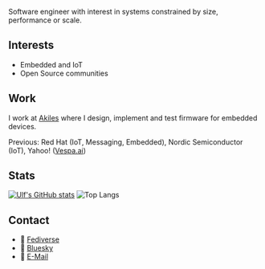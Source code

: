 Software engineer with interest in systems constrained by size, performance or scale.

## Interests
* Embedded and IoT
* Open Source communities

## Work 
I work at [Akiles](https://akiles.app/en) where I design, implement and test firmware for embedded devices.

Previous: Red Hat (IoT, Messaging, Embedded), Nordic Semiconductor (IoT), Yahoo! ([Vespa.ai](https://vespa.ai))


## Stats

[![Ulf's GitHub stats](https://github-readme-stats.vercel.app/api?username=lulf&count_private=true&theme=dark&show_icons=true&show=reviews&hide_rank=true)](https://github.com/anuraghazra/github-readme-stats)
![Top Langs](https://github-readme-stats.vercel.app/api/top-langs/?username=lulf&theme=dark&layout=compact)

## Contact

* 🐘 [Fediverse](https://hachyderm.io/@lulf)
* 🦋 [Bluesky](https://bsky.app/profile/lulf.no)
*  :incoming_envelope: [E-Mail](mailto:ulf.lilleengen@gmail.com)
  
<!--
**lulf/lulf** is a ✨ _special_ ✨ repository because its `README.md` (this file) appears on your GitHub profile.

Here are some ideas to get you started:

- 🔭 I’m currently working on ...
- 🌱 I’m currently learning ...
- 👯 I’m looking to collaborate on ...
- 🤔 I’m looking for help with ...
- 💬 Ask me about ...
- 📫 How to reach me: ...
- 😄 Pronouns: ...
- ⚡ Fun fact: ...
-->
